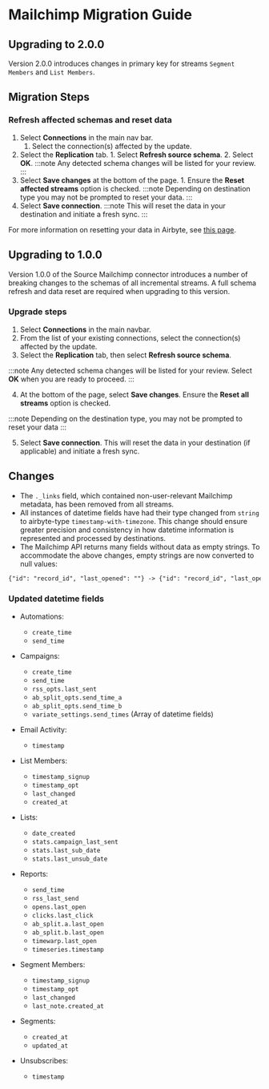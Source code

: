 # Mailchimp Migration Guide

## Upgrading to 2.0.0

Version 2.0.0 introduces changes in primary key for streams `Segment Members` and `List Members`.

## Migration Steps

### Refresh affected schemas and reset data

1. Select **Connections** in the main nav bar.
   1. Select the connection(s) affected by the update.
2. Select the **Replication** tab. 1. Select **Refresh source schema**. 2. Select **OK**.
   :::note
   Any detected schema changes will be listed for your review.
   :::
3. Select **Save changes** at the bottom of the page. 1. Ensure the **Reset affected streams** option is checked.
   :::note
   Depending on destination type you may not be prompted to reset your data.
   :::
4. Select **Save connection**.
   :::note
   This will reset the data in your destination and initiate a fresh sync.
   :::

For more information on resetting your data in Airbyte, see [this page](/operator-guides/clear).

## Upgrading to 1.0.0

Version 1.0.0 of the Source Mailchimp connector introduces a number of breaking changes to the schemas of all incremental streams. A full schema refresh and data reset are required when upgrading to this version.

### Upgrade steps

1. Select **Connections** in the main navbar.
2. From the list of your existing connections, select the connection(s) affected by the update.
3. Select the **Replication** tab, then select **Refresh source schema**.

:::note
Any detected schema changes will be listed for your review. Select **OK** when you are ready to proceed.
:::

4. At the bottom of the page, select **Save changes**. Ensure the **Reset all streams** option is checked.

:::note
Depending on the destination type, you may not be prompted to reset your data
:::

5. Select **Save connection**. This will reset the data in your destination (if applicable) and initiate a fresh sync.

## Changes

- The `._links` field, which contained non-user-relevant Mailchimp metadata, has been removed from all streams.
- All instances of datetime fields have had their type changed from `string` to airbyte-type `timestamp-with-timezone`. This change should ensure greater precision and consistency in how datetime information is represented and processed by destinations.
- The Mailchimp API returns many fields without data as empty strings. To accommodate the above changes, empty strings are now converted to null values:

```md
{"id": "record_id", "last_opened": ""} -> {"id": "record_id", "last_opened": null}
```

### Updated datetime fields

- Automations:

  - `create_time`
  - `send_time`

- Campaigns:

  - `create_time`
  - `send_time`
  - `rss_opts.last_sent`
  - `ab_split_opts.send_time_a`
  - `ab_split_opts.send_time_b`
  - `variate_settings.send_times` (Array of datetime fields)

- Email Activity:

  - `timestamp`

- List Members:

  - `timestamp_signup`
  - `timestamp_opt`
  - `last_changed`
  - `created_at`

- Lists:

  - `date_created`
  - `stats.campaign_last_sent`
  - `stats.last_sub_date`
  - `stats.last_unsub_date`

- Reports:

  - `send_time`
  - `rss_last_send`
  - `opens.last_open`
  - `clicks.last_click`
  - `ab_split.a.last_open`
  - `ab_split.b.last_open`
  - `timewarp.last_open`
  - `timeseries.timestamp`

- Segment Members:

  - `timestamp_signup`
  - `timestamp_opt`
  - `last_changed`
  - `last_note.created_at`

- Segments:

  - `created_at`
  - `updated_at`

- Unsubscribes:
  - `timestamp`

